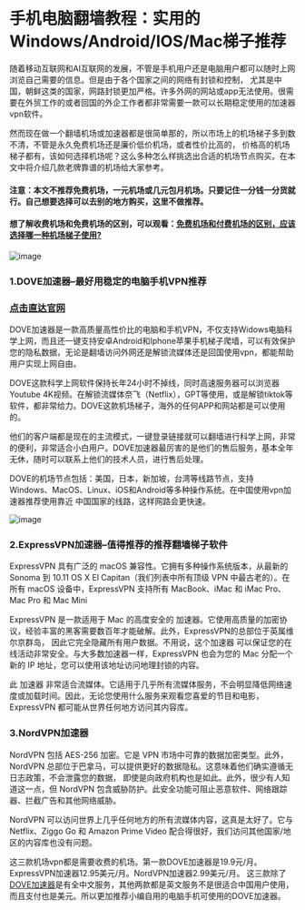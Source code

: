 # 手机电脑翻墙教程：实用的Windows/Android/IOS/Mac梯子推荐

随着移动互联网和AI互联网的发展，不管是手机用户还是电脑用户都可以随时上网浏览自己需要的信息。但是由于各个国家之间的网络有封锁和控制，
尤其是中国，朝鲜这类的国家，网路封锁更加严格。许多外网的网站或app无法使用。很需要在外贸工作的或者回国的外企工作者都非常需要一款可以长期稳定使用的加速器vpn软件。

然而现在做一个翻墙机场或加速器都是很简单那的，所以市场上的机场梯子多到数不清，不管是永久免费机场还是廉价低价机场，或者性价比高的，
价格高的机场梯子都有，该如何选择机场呢？这么多种怎么样挑选出合适的机场节点购买。在本文中将介绍几款老牌靠谱的机场给大家参考。

#### 注意：本文不推荐免费机场，一元机场或几元包月机场。只要记住一分钱一分货就行。自己想要选择可以去别的地方购买，这里不做推荐。
#### 想了解收费机场和免费机场的区别，可以观看：[免费机场和付费机场的区别，应该选择哪一种机场梯子使用?](https://lemontalking.info/archives/2302)

![image](https://github.com/user-attachments/assets/b274115f-82f4-4996-bf43-888b1595a058)

### 1.DOVE加速器–最好用稳定的电脑手机VPN推荐
### [点击直达官网](https://dove8.cc/a.php?alavBTtF8UB)

DOVE加速器是一款高质量高性价比的电脑和手机VPN，不仅支持Widows电脑科学上网，而且还一键支持安卓Android和Iphone苹果手机梯子爬墙，可以有效保护您的隐私数据，无论是翻墙访问外网还是解锁流媒体还是回国使用vpn，都能帮助用户实现上网自由。

DOVE这款科学上网软件保持长年24小时不掉线，同时高速服务器可以浏览器Youtube 4K视频。在解锁流媒体奈飞（Netflix），GPT等使用，或是解锁tiktok等软件，都非常给力。DOVE这款机场梯子，海外的任何APP和网站都是可以使用的。

他们的客户端都是现在的主流模式，一键登录链接就可以翻墙进行科学上网，非常的便利，非常适合小白用户。DOVE加速器最厉害的是他们的售后服务，基本全年无休，随时可以联系上他们的技术人员，进行售后处理。

DOVE的机场节点包括：美国，日本，新加坡，台湾等线路节点，支持Windows、MacOS、Linux、iOS和Android等多种操作系统。在中国使用vpn加速器推荐使用靠近 中国国家的线路，这样网路会更快速。

![image](https://github.com/user-attachments/assets/f8201277-fd2c-4bb8-a12a-2d7da6c1fe3e)

### 2.ExpressVPN加速器–值得推荐的推荐翻墙梯子软件

 ExpressVPN 具有广泛的 macOS 兼容性。它拥有多种操作系统版本，从最新的 Sonoma 到 10.11 OS X El Capitan（我们列表中所有顶级 VPN 中最古老的）。在所有 macOS 设备中，ExpressVPN 支持所有 MacBook、iMac 和 iMac Pro、Mac Pro 和 Mac Mini

ExpressVPN 是一款适用于 Mac 的高度安全的 加速器。它使用高质量的加密协议，经验丰富的黑客需要数百年才能破解。此外，ExpressVPN的总部位于英属维尔京群岛，
因此它完全隐藏所有用户数据。不用说，这个加速器 可以保证您的在线活动非常安全。与大多数加速器一样，ExpressVPN 也会为您的 Mac 分配一个新的 IP 地址，您可以使用该地址访问地理封锁的内容。

此 加速器 非常适合流媒体。它适用于几乎所有流媒体服务，不会明显降低网络速度或加载时间。因此，无论您使用什么服务来观看您喜爱的节目和电影，ExpressVPN 都可能从世界任何地方访问其内容库。

### 3.NordVPN加速器


 NordVPN 包括 AES-256 加密。它是 VPN 市场中可靠的数据加密类型。此外，NordVPN 总部位于巴拿马，可以提供更好的数据隐私。这意味着他们确实遵循无日志政策，不会泄露您的数据，
 即使是向政府机构也是如此。此外，很少有人知道这一点，但 NordVPN 包含威胁防护。此安全功能可阻止恶意软件、网络跟踪器、拦截广告和其他网络威胁。

 NordVPN 可以访问世界上几乎任何地方的所有流媒体内容，这真是太好了。它与 Netflix、Ziggo Go 和 Amazon Prime Video 配合得很好，我们访问其他国家/地区的内容库也没有问题。

这三款机场vpn都是需要收费的机场。第一款DOVE加速器是19.9元/月。ExpressVPN加速器12.95美元/月。NordVPN加速器2.99美元/月。
这三款除了[DOVE加速器](https://dove8.cc/a.php?alavBTtF8UB)是有全中文服务，其他两款都是英文服务不是很适合中国用户使用，而且支付也是美元。所以更加推荐小编自用的电脑手机可使用的DOVE加速器。

